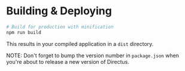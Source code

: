 # Building & Deploying

```bash
# Build for production with minification
npm run build
```

This results in your compiled application in a `dist` directory.

NOTE: Don't forget to bump the version number in `package.json` when you're about to release a new version of Directus.
